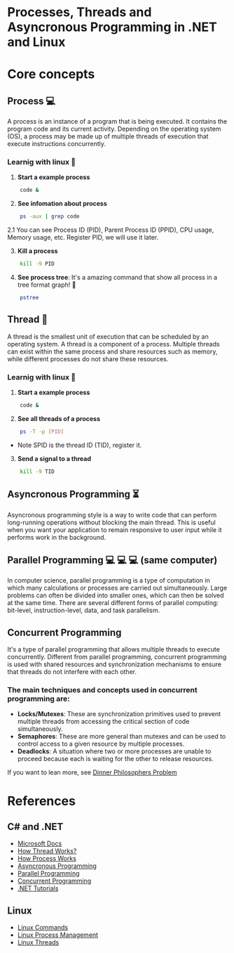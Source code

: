 # Processes, Threads and Asyncronous Programming in .NET and Linux

# Core concepts

## Process :computer:
A process is an instance of a program that is being executed. It contains the program code and its current activity. Depending on the operating system (OS), a process may be made up of multiple threads of execution that execute instructions concurrently.

### Learnig with linux :penguin:
1. **Start a example process**
```bash
    code &
```

2. **See infomation about process**
```bash
    ps -aux | grep code
```
2.1 You can see Process ID (PID), Parent Process ID (PPID), CPU usage, Memory usage, etc. Register PID, we will use it later.

3. **Kill a process**
```bash
    kill -9 PID
```

4. **See process tree**: It's a amazing command that show all process in a tree format graph! :deciduous_tree:
```bash
    pstree
```

## Thread :thread:
A thread is the smallest unit of execution that can be scheduled by an operating system. A thread is a component of a process. Multiple threads can exist within the same process and share resources such as memory, while different processes do not share these resources.

### Learnig with linux :penguin:
1. **Start a example process**
```bash
    code &
```
2. **See all threads of a process**
```bash
    ps -T -p [PID]
```
- Note SPID is the thread ID (TID), register it.

3. **Send a signal to a thread**
```bash
    kill -9 TID
```

## Asyncronous Programming :hourglass_flowing_sand:
Asyncronous programming style is a way to write code that can perform long-running operations without blocking the main thread. This is useful when you want your application to remain responsive to user input while it performs work in the background.

## Parallel Programming :computer: :computer: :computer: (same computer)
In computer science, parallel programming is a type of computation in which many calculations or processes are carried out simultaneously. Large problems can often be divided into smaller ones, which can then be solved at the same time. There are several different forms of parallel computing: bit-level, instruction-level, data, and task parallelism.

## Concurrent Programming

It's a type of parallel programming that allows multiple threads to execute concurrently. Different from parallel programming, concurrent programming is used with shared resources and synchronization mechanisms to ensure that threads do not interfere with each other.

### The main techniques and concepts used in concurrent programming are:
- **Locks/Mutexes**: These are synchronization primitives used to prevent multiple threads from accessing the critical section of code simultaneously.
- **Semaphores**: These are more general than mutexes and can be used to control access to a given resource by multiple processes.
- **Deadlocks**: A situation where two or more processes are unable to proceed because each is waiting for the other to release resources.

If you want to lean more, see [Dinner Philosophers Problem](https://en.wikipedia.org/wiki/Dining_philosophers_problem)

# References

## C# and .NET
- [Microsoft Docs](https://docs.microsoft.com/en-us/dotnet/standard/async-in-depth)
- [How Thread Works?](https://en.wikipedia.org/wiki/Thread_(computing))
- [How Process Works](https://en.wikipedia.org/wiki/Process_(computing))
- [Asyncronous Programming](https://docs.microsoft.com/en-us/dotnet/csharp/programming-guide/concepts/async/)
- [Parallel Programming](https://docs.microsoft.com/en-us/dotnet/standard/parallel-programming/)
- [Concurrent Programming](https://docs.microsoft.com/en-us/dotnet/standard/concurrency-and-asynchrony/)
- [.NET Tutorials](https://dotnettutorials.net/)

## Linux
- [Linux Commands](https://www.tecmint.com/linux-commands-cheat-sheet/)
- [Linux Process Management](https://www.tecmint.com/linux-process-management/)
- [Linux Threads](https://www.tecmint.com/linux-thread-management/)